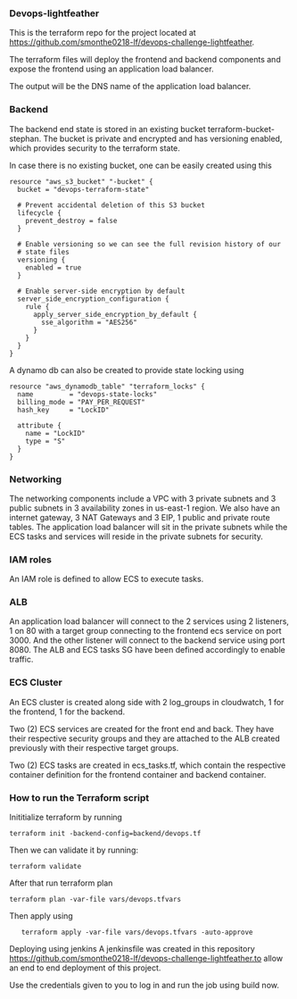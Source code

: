 ### **Devops-lightfeather**

This is the terraform repo for the project located at https://github.com/smonthe0218-lf/devops-challenge-lightfeather.

The terraform files will deploy the frontend and backend components and expose the frontend using an application load balancer.

The output will be the DNS name of the application load balancer.

### **Backend**
The backend end state is stored in an existing bucket terraform-bucket-stephan. The bucket is private and encrypted and has versioning enabled, which provides security to the terraform state.
					
In case there is no existing bucket, one can be easily created using this

```
resource "aws_s3_bucket" "-bucket" {
  bucket = "devops-terraform-state"

  # Prevent accidental deletion of this S3 bucket
  lifecycle {
    prevent_destroy = false
  }

  # Enable versioning so we can see the full revision history of our
  # state files
  versioning {
    enabled = true
  }

  # Enable server-side encryption by default
  server_side_encryption_configuration {
    rule {
      apply_server_side_encryption_by_default {
        sse_algorithm = "AES256"
      }
    }
  }
}
```
A dynamo db can also be created to provide state locking using
```
resource "aws_dynamodb_table" "terraform_locks" {
  name         = "devops-state-locks"
  billing_mode = "PAY_PER_REQUEST"
  hash_key     = "LockID"

  attribute {
    name = "LockID"
    type = "S"
  }
}
```
### **Networking**
The networking components include a VPC with 3 private subnets and 3 public subnets in 3 availability zones in us-east-1 region. We also have an internet gateway, 3 NAT Gateways and 3 EIP, 1 public and private route tables. The application load balancer will sit in the private subnets while the ECS tasks and services will reside in the private subnets for security.

### **IAM roles**
An IAM role is defined to allow ECS to execute tasks.

### **ALB**
An application load balancer will connect to the 2 services using 2 listeners, 1 on 80 with a target group connecting to the frontend ecs service on port 3000. And the other listener will connect to the backend service using port 8080. The ALB and ECS tasks SG have been defined accordingly to enable traffic.

### **ECS Cluster**
An ECS cluster is created along side with 2 log_groups in cloudwatch, 1 for the frontend, 1 for the backend.

Two (2) ECS services are created for the front end and back. They have their respective security groups and they are attached to the ALB created previously with their respective target groups.

Two (2) ECS tasks are created in ecs_tasks.tf, which contain the respective container definition for the frontend container and backend container.

### **How to run the Terraform script**
Inititialize terraform by running
```
terraform init -backend-config=backend/devops.tf
```
Then we can validate it by running:
```
terraform validate
```
After that run terraform plan
```
terraform plan -var-file vars/devops.tfvars
```
Then apply using
```
   terraform apply -var-file vars/devops.tfvars -auto-approve
```
Deploying using jenkins
A jenkinsfile was created in this repository https://github.com/smonthe0218-lf/devops-challenge-lightfeather.to allow an end to end deployment of this project.

Use the credentials given to you to log in and run the job using build now.
